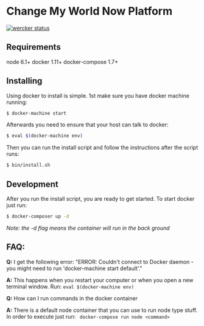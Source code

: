 Change My World Now Platform 
============================

[![wercker status](https://app.wercker.com/status/89d783b307249e7b765a4d044ff24a0f/m "wercker status")](https://app.wercker.com/project/bykey/89d783b307249e7b765a4d044ff24a0f)


Requirements
------------

node 6.1+
docker 1.11+
docker-compose 1.7+


Installing
----------

Using docker to install is simple.  1st make sure you have docker machine running:
 
```bash
$ docker-machine start
```

Afterwards you need to ensure that your host can talk to docker:

```bash
$ eval $(docker-machine env)
```

Then you can run the install script and follow the instructions after the script runs:

```bash
$ bin/install.sh
```

Development 
-----------

After you run the install script, you are ready to get started.  To start docker just run:

```bash
$ docker-composer up -d 
```

_Note: the -d flag means the container will run in the back ground_


FAQ:
---

__Q:__ I get the following error: "ERROR: Couldn't connect to Docker daemon - you might need to run 'docker-machine start default'."

__A:__ This happens when you restart your computer or when you open a new terminal window.  Run: ``eval $(docker-machine env)``

__Q:__ How can I run commands in the docker container

__A:__ There is a default node container that you can use to run node type stuff.  In order to execute just run: `` docker-compose run node <command>``